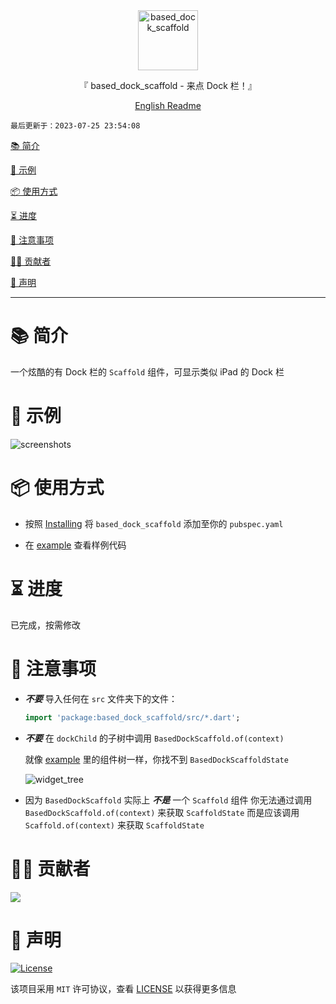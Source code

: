 <div align="center">
  <img id="based_dock_scaffold" width="96" alt="based_dock_scaffold" src="https://raw.githubusercontent.com/Cierra-Runis/based_dock_scaffold/master/.github/icon.svg">
  <p>『 based_dock_scaffold - 来点 Dock 栏！』</p>
  <a href='https://github.com/Cierra-Runis/based_dock_scaffold/blob/master/README.md'>English Readme</a>
</div>

`最后更新于：2023-07-25 23:54:08`

[📚 简介](#-简介)

[📸 示例](#-示例)

[📦 使用方式](#-使用方式)

[⏳ 进度](#-进度)

[📌 注意事项](#-注意事项)

[🧑‍💻 贡献者](#-贡献者)

[🔦 声明](#-声明)

---

# 📚 简介

一个炫酷的有 Dock 栏的 `Scaffold` 组件，可显示类似 iPad 的 Dock 栏

# 📸 示例

![screenshots](https://raw.githubusercontent.com/Cierra-Runis/based_dock_scaffold/master/.github/screenshot.gif)

# 📦 使用方式

- 按照 [Installing](https://pub.dev/packages/based_dock_scaffold/install) 将 `based_dock_scaffold` 添加至你的 `pubspec.yaml`

- 在 [example](https://github.com/Cierra-Runis/based_dock_scaffold/blob/master/example/lib/main.dart) 查看样例代码

# ⏳ 进度

已完成，按需修改

# 📌 注意事项

- **_不要_** 导入任何在 `src` 文件夹下的文件：

  ```dart
  import 'package:based_dock_scaffold/src/*.dart';
  ```

- **_不要_** 在 `dockChild` 的子树中调用 `BasedDockScaffold.of(context)`

  就像 [example](https://github.com/Cierra-Runis/based_dock_scaffold/blob/master/example/lib/main.dart) 里的组件树一样，你找不到 `BasedDockScaffoldState`

  ![widget_tree](https://raw.githubusercontent.com/Cierra-Runis/based_dock_scaffold/master/.github/widget_tree.png)

- 因为 `BasedDockScaffold` 实际上 **_不是_** 一个 `Scaffold` 组件
  你无法通过调用 `BasedDockScaffold.of(context)` 来获取 `ScaffoldState`
  而是应该调用 `Scaffold.of(context)` 来获取 `ScaffoldState`

# 🧑‍💻 贡献者

<a href="https://github.com/Cierra-Runis/based_dock_scaffold/graphs/contributors">
  <img src="https://contrib.rocks/image?repo=Cierra-Runis/based_dock_scaffold" />
</a>

# 🔦 声明

[![License](https://img.shields.io/github/license/Cierra-Runis/based_dock_scaffold)](https://github.com/Cierra-Runis/based_dock_scaffold/blob/master/LICENSE)

该项目采用 `MIT` 许可协议，查看 [LICENSE](https://github.com/Cierra-Runis/based_dock_scaffold/blob/master/LICENSE) 以获得更多信息
